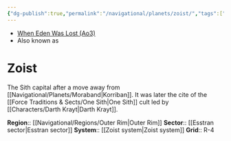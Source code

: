 ```yaml
---
{"dg-publish":true,"permalink":"/navigational/planets/zoist/","tags":["map","outerrim","esstran","planet","unfinished"]}
---
```


- [When Eden Was Lost (Ao3)](https://archiveofourown.org/works/19334440/chapters/45992584)
- Also known as
# Zoist

The Sith capital after a move away from [[Navigational/Planets/Moraband\|Korriban]]. It was later the cite of the [[Force Traditions & Sects/One Sith\|One Sith]] cult led by [[Characters/Darth Krayt\|Darth Krayt]].

**Region**::  [[Navigational/Regions/Outer Rim\|Outer Rim]]
**Sector**::  [[Esstran sector\|Esstran sector]]
**System**::  [[Zoist system\|Zoist system]]
**Grid**::  R-4